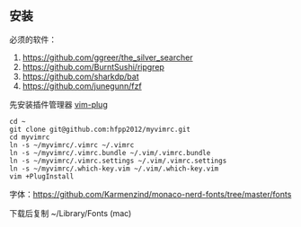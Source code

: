 ## 安装

必须的软件：

1. https://github.com/ggreer/the_silver_searcher
2. https://github.com/BurntSushi/ripgrep
3. https://github.com/sharkdp/bat
4. https://github.com/junegunn/fzf

先安装插件管理器 [vim-plug](https://github.com/junegunn/vim-plug)


```
cd ~
git clone git@github.com:hfpp2012/myvimrc.git
cd myvimrc
ln -s ~/myvimrc/.vimrc ~/.vimrc
ln -s ~/myvimrc/.vimrc.bundle ~/.vim/.vimrc.bundle
ln -s ~/myvimrc/.vimrc.settings ~/.vim/.vimrc.settings
ln -s ~/myvimrc/.which-key.vim ~/.vim/.which-key.vim
vim +PlugInstall
```

字体：https://github.com/Karmenzind/monaco-nerd-fonts/tree/master/fonts

下载后复制 ~/Library/Fonts (mac)
